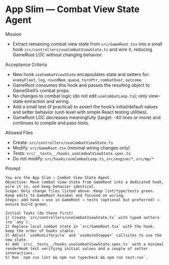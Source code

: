 # App Slim — Combat View State Agent

Mission
- Extract remaining combat view state from `src/GameRoot.tsx` into a small hook `src/controllers/useCombatViewState.ts` and wire it, reducing GameRoot LOC without changing behavior.

Acceptance Criteria
- New hook `useCombatViewState` encapsulates state and setters for: `enemyFleet`, `log`, `roundNum`, `queue`, `turnPtr`, `combatOver`, `outcome`.
- GameRoot consumes this hook and passes the resulting object to GameShell’s combat props.
- No changes to combat logic (do not edit `useCombatLoop.ts`); only view-state extraction and wiring.
- Add a small test (if practical) to assert the hook’s initial/default values and setter behavior (unit-level with simple React testing utilities).
- GameRoot LOC decreases meaningfully (target: -40 lines or more) and continues to compile and pass tests.

Allowed Files
- Create: `src/controllers/useCombatViewState.ts`
- Modify: `src/GameRoot.tsx` (minimal wiring changes only)
- Tests: `src/__tests__/hooks_useCombatViewState.spec.ts`
- Do not modify: `src/hooks/useCombatLoop.ts`, `src/engine/*`, `src/mp/*`

Prompt
```
You are the App Slim — Combat View State Agent.
Objective: Move combat view state from GameRoot into a dedicated hook, wire it in, and keep behavior identical.
Scope: Only change files listed above. Keep lint/type/tests green. Keep edits to GameRoot minimal and focused on wiring.
Steps: add hook → use in GameRoot → tests (optional but preferred) → ensure build green.

Initial Tasks (do these first)
1) Create `src/controllers/useCombatViewState.ts` with typed setters (no `any`).
2) Replace local combat state in `src/GameRoot.tsx` with the hook; keep the order of hooks stable.
3) Adjust `useRunLifecycle` and `useAutoStepper` callsites to use the new state.
4) Add `src/__tests__/hooks_useCombatViewState.spec.ts` with a minimal renderHook test verifying initial values and a couple of setter interactions.
5) Run `npm run lint && npm run typecheck && npm run test:run`.
```

